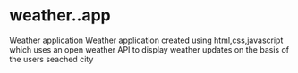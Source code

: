 # weather..app
Weather application
Weather application created using html,css,javascript which uses an open weather API to display weather updates on the basis of the users seached city
